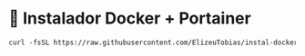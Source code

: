 # 🐳 Instalador Docker + Portainer
```markdown
curl -fsSL https://raw.githubusercontent.com/ElizeuTobias/instal-docker-portainer/main/install-docker.sh | tr -d '\r' | bash
